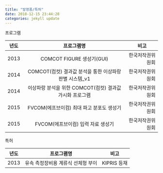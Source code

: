 ```yaml
---
title: "발명품/특허"
date: 2018-12-15 23:44:28
categories: jekyll update
---
```


프로그램

| <center>년도</center> |<center> 프로그램명 </center> | <center>비고</center>  |
|:--------|:--------:|--------:|
| 2013 | COMCOT FIGURE 생성기(GUI) | 한국저작권위원회 |
| 2014 | COMCOT(컴컷) 결과값 분석을 통한 이상파랑 판별 시스템_v1 | 한국저작권위원회 |
| 2014 | 이상파랑 분석을 위한 COMCOT(컴컷) 결과값 가시화 프로그램 | 한국저작권위원회 |
| 2015 | FVCOM(에프브이컴) 최대 파고 분포도 생성기 | 한국저작권위원회 |
| 2015 | FVCOM(에프브이컴) 입력 자료 생성기 | 한국저작권위원회 |


특허

| <center>년도</center> |<center> 프로그램명 </center> | <center>비고</center>  |
|:--------|:--------:|--------:|
| 2013 |유속 측정장비용 계류식 선체형 부이 | KIPRIS 등재 |
